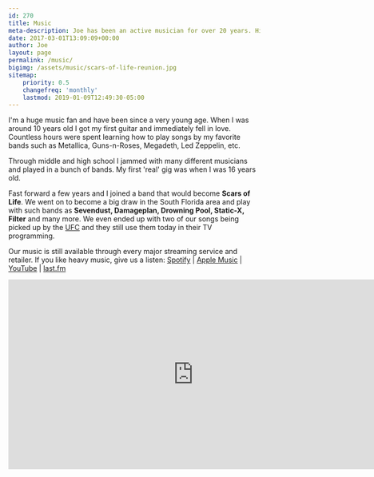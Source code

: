 ```yaml
---
id: 270
title: Music
meta-description: Joe has been an active musician for over 20 years. His most notable work was with the South Florida Metal/Hard Rock group Scars of Life.
date: 2017-03-01T13:09:09+00:00
author: Joe
layout: page
permalink: /music/
bigimg: /assets/music/scars-of-life-reunion.jpg
sitemap:
    priority: 0.5
    changefreq: 'monthly'
    lastmod: 2019-01-09T12:49:30-05:00
---
```

I'm a huge music fan and have been since a very young age. When I was around 10 years old I got my first guitar and immediately fell in love. Countless hours were spent learning how to play songs by my favorite bands such as Metallica, Guns-n-Roses, Megadeth, Led Zeppelin, etc.

Through middle and high school I jammed with many different musicians and played in a bunch of bands. My first 'real' gig was when I was 16 years old.

Fast forward a few years and I joined a band that would become **Scars of Life**. We went on to become a big draw in the South Florida area and play with such bands as **Sevendust, Damageplan, Drowning Pool, Static-X, Filter** and many more. We even ended up with two of our songs being picked up by the [UFC](https://www.ufc.com/) and they still use them today in their TV programming.

Our music is still available through every major streaming service and retailer. If you like heavy music, give us a listen:
<i class="fa fa-spotify"></i> [Spotify](https://open.spotify.com/artist/3Dyphy0SsuQVv633xDDxz0) | <i class="fa fa-apple"></i> [Apple Music](https://itunes.apple.com/us/artist/scars-of-life/6136926) | <i class="fa fa-youtube"></i> [YouTube](https://www.youtube.com/channel/UCryyuEDDJwq8HvPdvyKX1Jw/featured) | <i class="fa fa-lastfm"></i> [last.fm](https://www.last.fm/music/Scars+of+Life)

<iframe src="https://open.spotify.com/embed/artist/3Dyphy0SsuQVv633xDDxz0" width="740" height="380" frameborder="0" allowtransparency="true" allow="encrypted-media"></iframe>